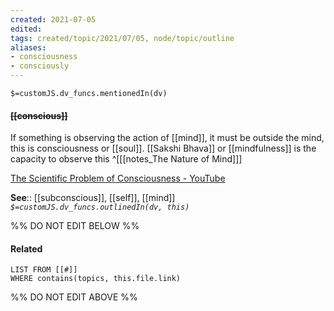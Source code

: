 ```yaml
---
created: 2021-07-05
edited: 
tags: created/topic/2021/07/05, node/topic/outline
aliases:
- consciousness
- consciously
---
```

`$=customJS.dv_funcs.mentionedIn(dv)`
#### <s class="topic-title">[[conscious]]</s> 

If something is observing the action of [[mind]], it must be outside the mind, this is consciousness or [[soul]]. [[Sakshi Bhava]] or [[mindfulness]] is the capacity to observe this 
^[[[notes_The Nature of Mind]]]

[The Scientific Problem of Consciousness - YouTube](https://www.youtube.com/watch?v=CJhSSPO8Ulk)

**See**:: [[subconscious]], [[self]], [[mind]]
*`$=customJS.dv_funcs.outlinedIn(dv, this)`*



%% DO NOT EDIT BELOW %%
#### Related 
```dataview
LIST FROM [[#]]
WHERE contains(topics, this.file.link)
```
%% DO NOT EDIT ABOVE %%
